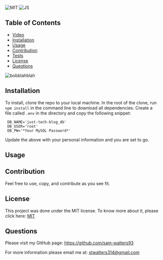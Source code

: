  ![MIT](https://img.shields.io/badge/License-MIT-blue) ![JS](https://img.shields.io/badge/Language-JavaScript-yellow)

 ## Table of Contents
  * [Video](#Video)
  * [Installation](#installation)
  * [Usage](#usage)
  * [Contribution](#contribution)
  * [Tests](#tests)
  * [License](#license)
  * [Questions](#questions)

  ![bobblahblah](https://user-images.githubusercontent.com/68794066/119280159-a97f3580-bbf5-11eb-8e63-ba8c0cc61374.PNG)



  
  ## Installation
   To install, clone the repo to your local machine. In the root of the clone, run `npm install` in the command line to download all dependencies. Create a file called `.env` in the directory and copy the following snippet: 
  
 ```
  DB_NAME='just-tech-blog_db' 
  DB_USER='root' 
  DB_PW='*Your MySQL Password*'
```

  Update the above with your personal information and you are set to go.

  ## Usage
 
  
  ## Contribution
  Feel free to use, copy, and contribute as you see fit. 

  ## License
  This project was done under the MIT license. To know more about it, please click here: [MIT](https://choosealicense.com/licenses/mit/)

  ## Questions
  Please visit my GitHub page: https://github.com/sam-walters93
  
  For more information please email me at: stwalters314@gmail.com
